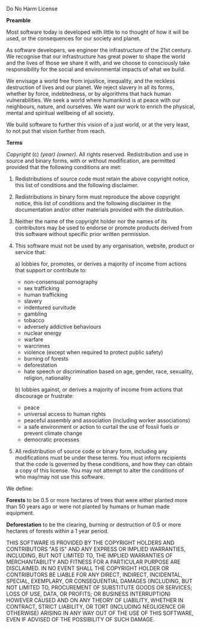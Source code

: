 Do No Harm License

**Preamble**

Most software today is developed with little to no thought of how it will be used, or the consequences for our society and planet.

As software developers, we engineer the infrastructure of the 21st century. We recognise that our infrastructure has great power to shape the world and the lives of those we share it with, and we choose to consciously take responsibility for the social and environmental impacts of what we build.

We envisage a world free from injustice, inequality, and the reckless destruction of lives and our planet. We reject slavery in all its forms, whether by force, indebtedness, or by algorithms that hack human vulnerabilities. We seek a world where humankind is at peace with our neighbours, nature, and ourselves. We want our work to enrich the physical, mental and spiritual wellbeing of all society.

We build software to further this vision of a just world, or at the very least, to not put that vision further from reach.

**Terms**

*Copyright* (c) *(year)* *(owner)*. All rights reserved.
Redistribution and use in source and binary forms, with or without modification, are permitted provided that the following conditions are met:

1. Redistributions of source code must retain the above copyright notice, this list of conditions and the following disclaimer.

2. Redistributions in binary form must reproduce the above copyright notice, this list of conditions and the following disclaimer in the documentation and/or other materials provided with the distribution.

3. Neither the name of the copyright holder nor the names of its contributors may be used to endorse or promote products derived from this software without specific prior written permission.

4. This software must not be used by any organisation, website, product or service that:

   a) lobbies for, promotes, or derives a majority of income from actions that support or contribute to:
      * non-consensual pornography
      * sex trafficking
      * human trafficking
      * slavery
      * indentured survitude
      * gambling
      * tobacco
      * adversely addictive behaviours
      * nuclear energy
      * warfare
      * warcrimes
      * violence (except when required to protect public safety)
      * burning of forests
      * deforestation
      * hate speech or discrimination based on age, gender, race, sexuality, religion, nationality

   b) lobbies against, or derives a majority of income from actions that discourage or frustrate:
      * peace
      * universal access to human rights
      * peaceful assembly and association (including worker associations)
      * a safe environment or action to curtail the use of fossil fuels or prevent climate change
      * democratic processes

5. All redistribution of source code or binary form, including any modifications must be under these terms. You must inform recipients that the code is governed by these conditions, and how they can obtain a copy of this license. You may not attempt to alter the conditions of who may/may not use this software.

We define:

**Forests** to be 0.5 or more hectares of trees that were either planted more than 50 years ago or were not planted by humans or human made equipment.

**Deforestation** to be the clearing, burning or destruction of 0.5 or more hectares of forests within a 1 year period.

THIS SOFTWARE IS PROVIDED BY THE COPYRIGHT HOLDERS AND CONTRIBUTORS "AS IS" AND ANY EXPRESS OR IMPLIED WARRANTIES, INCLUDING, BUT NOT LIMITED TO, THE IMPLIED WARRANTIES OF MERCHANTABILITY AND FITNESS FOR A PARTICULAR PURPOSE ARE DISCLAIMED. IN NO EVENT SHALL THE COPYRIGHT HOLDER OR CONTRIBUTORS BE LIABLE FOR ANY DIRECT, INDIRECT, INCIDENTAL, SPECIAL, EXEMPLARY, OR CONSEQUENTIAL DAMAGES (INCLUDING, BUT NOT LIMITED TO, PROCUREMENT OF SUBSTITUTE GOODS OR SERVICES; LOSS OF USE, DATA, OR PROFITS; OR BUSINESS INTERRUPTION) HOWEVER CAUSED AND ON ANY THEORY OF LIABILITY, WHETHER IN CONTRACT, STRICT LIABILITY, OR TORT (INCLUDING NEGLIGENCE OR OTHERWISE) ARISING IN ANY WAY OUT OF THE USE OF THIS SOFTWARE, EVEN IF ADVISED OF THE POSSIBILITY OF SUCH DAMAGE.
